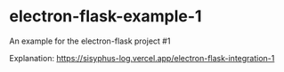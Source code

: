 # electron-flask-example-1
An example for the electron-flask project #1

Explanation: https://sisyphus-log.vercel.app/electron-flask-integration-1
